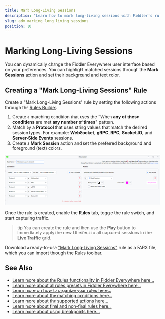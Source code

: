```yaml
---
title: Mark Long-Living Sessions
description: "Learn how to mark long-living sessions with Fiddler's rules."
slug: adv_marking_long_living_sessions
position: 10
---
```


# Marking Long-Living Sessions

You can dynamically change the Fiddler Everywhere user interface based on your preferences. You can highlight matched sessions through the **Mark Sessions** action and set their background and text color.

## Creating a "Mark Long-Living Sessions" Rule

Create a "Mark Long-Living Sessions" rule by setting the following actions through the [Rules Builder](slug://modify-traffic-get-started).

1. Create a matching condition that uses the "When **any of these conditions** are met **any number of times**" pattern. 
1. Match by a **Protocol** that uses string values that match the desired session types. For example: **WebSocket**, **gRPC**, **RPC**, **Socket.IO**, and **Server-Side Events** sessions.
1. Create a **Mark Session** action and set the preferred background and foreground (text) colors.

![Creating "Mark Long-Living Sessions" rule](./images/mark-long-living-sessions.png)

Once the rule is created, enable the **Rules** tab, toggle the rule switch, and start capturing traffic.

>tip You can create the rule and then use the **Play** button to immediately apply the new UI effect to all captured sessions in the **Live Traffic** grid.

Download a ready-to-use <a href="https://github.com/telerik/fiddler-everywhere/tree/master/rules/mark-long-living-sessions" target="_blank">"Mark Long-Living Sessions"</a> rule as a FARX file, which you can import through the Rules toolbar.

## See Also

* [Learn more about the Rules functionality in Fiddler Everywhere here...](slug://modify-traffic-get-started)
* [Learn more about all rules presets in Fiddler Everywhere here...](slug://adv_techniques_fiddler)
* [Learn more on how to organize your rules here...](slug://rulesbuilder-get-started)
* [Learn more about the matching conditions here...](slug://fiddler-rules-actions#conditions)
* [Learn more about the supported actions here...](slug://fiddler-rules-actions#actions)
* [Learn more about final and non-final rules here...](slug://fiddler-rules-actions#final-and-non-final-actions)
* [Learn more about using breakpoints here...](slug://rulesbuilder-breakpoints)